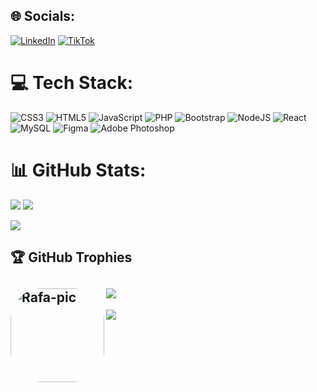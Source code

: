 
## 🌐 Socials:
[![LinkedIn](https://img.shields.io/badge/LinkedIn-%230077B5.svg?logo=linkedin&logoColor=white)](https://linkedin.com/in/https://www.linkedin.com/in/rafael-mauricio-dev/) [![TikTok](https://img.shields.io/badge/TikTok-%23000000.svg?logo=TikTok&logoColor=white)](https://tiktok.com/@https://www.tiktok.com/@bigodedev) 

# 💻 Tech Stack:
![CSS3](https://img.shields.io/badge/css3-%231572B6.svg?style=for-the-badge&logo=css3&logoColor=white) ![HTML5](https://img.shields.io/badge/html5-%23E34F26.svg?style=for-the-badge&logo=html5&logoColor=white) ![JavaScript](https://img.shields.io/badge/javascript-%23323330.svg?style=for-the-badge&logo=javascript&logoColor=%23F7DF1E) ![PHP](https://img.shields.io/badge/php-%23777BB4.svg?style=for-the-badge&logo=php&logoColor=white) ![Bootstrap](https://img.shields.io/badge/bootstrap-%23563D7C.svg?style=for-the-badge&logo=bootstrap&logoColor=white) ![NodeJS](https://img.shields.io/badge/node.js-6DA55F?style=for-the-badge&logo=node.js&logoColor=white) ![React](https://img.shields.io/badge/react-%2320232a.svg?style=for-the-badge&logo=react&logoColor=%2361DAFB) ![MySQL](https://img.shields.io/badge/mysql-%2300f.svg?style=for-the-badge&logo=mysql&logoColor=white) 	![Figma](https://img.shields.io/badge/figma-%23F24E1E.svg?style=for-the-badge&logo=figma&logoColor=white) ![Adobe Photoshop](https://img.shields.io/badge/adobephotoshop-%2331A8FF.svg?style=for-the-badge&logo=adobephotoshop&logoColor=white)
# 📊 GitHub Stats:
![](https://github-readme-streak-stats.herokuapp.com/?user=Rafael-M-Silva&theme=react&hide_border=false)
![](https://github-readme-stats.vercel.app/api?username=Rafael-M-Silva&theme=react&hide_border=false&include_all_commits=false&count_private=false)

![](https://github-readme-stats.vercel.app/api/top-langs/?username=Rafael-M-Silva&theme=react&hide_border=false&include_all_commits=false&count_private=false&layout=compact)<br/>


## 🏆 GitHub Trophies
![](https://github-profile-trophy.vercel.app/?username=Rafael-M-Silva&theme=discord&no-frame=false&no-bg=true&margin-w=4)
  <img align="left" alt="Rafa-pic" height="150" style="border-radius:50px;" src="https://cdn.discordapp.com/attachments/652001601430618114/1027803375540109342/rafaelbigode.png">
---
[![](https://visitcount.itsvg.in/api?id=Rafael-M-Silva&icon=0&color=0)](https://visitcount.itsvg.in)

<!-- Proudly created with GPRM ( https://gprm.itsvg.in ) -->
 
          
 
          
      
          
